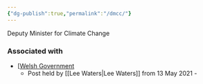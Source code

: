 ```yaml
---
{"dg-publish":true,"permalink":"/dmcc/"}
---
```


Deputy Minister for Climate Change

### Associated with
- [[Welsh Government](https://gov.wales)
	- Post held by [[Lee Waters\|Lee Waters]] from 13 May 2021 - 